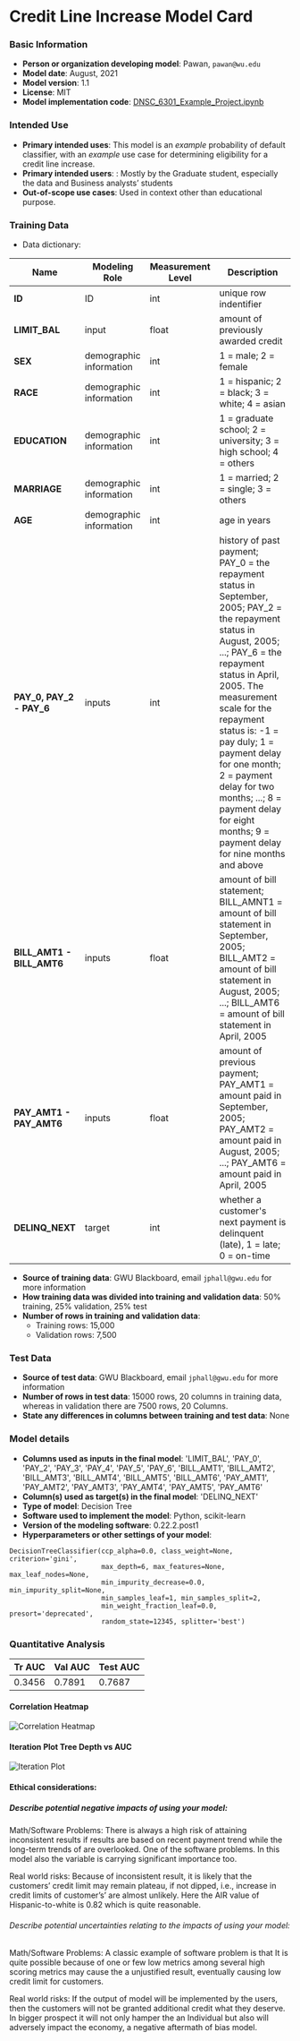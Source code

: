 # Credit Line Increase Model Card

### Basic Information

* **Person or organization developing model**: Pawan, `pawan@wu.edu`
* **Model date**: August, 2021
* **Model version**: 1.1
* **License**: MIT
* **Model implementation code**: [DNSC_6301_Example_Project.ipynb](https://github.com/Pawan8187/DNSC-6301-assignment/blob/main/DNSC_6301_P.ipynb)

### Intended Use
* **Primary intended uses**: This model is an *example* probability of default classifier, with an *example* use case for determining eligibility for a credit line increase.
* **Primary intended users**: : Mostly by the Graduate student, especially the data and Business analysts’ students 
* **Out-of-scope use cases**: Used in context other than educational purpose. 

### Training Data

* Data dictionary: 

| Name | Modeling Role | Measurement Level| Description|
| ---- | ------------- | ---------------- | ---------- |
|**ID**| ID | int | unique row indentifier |
| **LIMIT_BAL** | input | float | amount of previously awarded credit |
| **SEX** | demographic information | int | 1 = male; 2 = female
| **RACE** | demographic information | int | 1 = hispanic; 2 = black; 3 = white; 4 = asian |
| **EDUCATION** | demographic information | int | 1 = graduate school; 2 = university; 3 = high school; 4 = others |
| **MARRIAGE** | demographic information | int | 1 = married; 2 = single; 3 = others |
| **AGE** | demographic information | int | age in years |
| **PAY_0, PAY_2 - PAY_6** | inputs | int | history of past payment; PAY_0 = the repayment status in September, 2005; PAY_2 = the repayment status in August, 2005; ...; PAY_6 = the repayment status in April, 2005. The measurement scale for the repayment status is: -1 = pay duly; 1 = payment delay for one month; 2 = payment delay for two months; ...; 8 = payment delay for eight months; 9 = payment delay for nine months and above |
| **BILL_AMT1 - BILL_AMT6** | inputs | float | amount of bill statement; BILL_AMNT1 = amount of bill statement in September, 2005; BILL_AMT2 = amount of bill statement in August, 2005; ...; BILL_AMT6 = amount of bill statement in April, 2005 |
| **PAY_AMT1 - PAY_AMT6** | inputs | float | amount of previous payment; PAY_AMT1 = amount paid in September, 2005; PAY_AMT2 = amount paid in August, 2005; ...; PAY_AMT6 = amount paid in April, 2005 |
| **DELINQ_NEXT**| target | int | whether a customer's next payment is delinquent (late), 1 = late; 0 = on-time |

* **Source of training data**: GWU Blackboard, email `jphall@gwu.edu` for more information
* **How training data was divided into training and validation data**: 50% training, 25% validation, 25% test
* **Number of rows in training and validation data**:
  * Training rows: 15,000
  * Validation rows: 7,500

### Test Data
* **Source of test data**: GWU Blackboard, email `jphall@gwu.edu` for more information
* **Number of rows in test data**: 15000 rows, 20 columns in training data, whereas in validation there are 7500 rows, 20 Columns. 
* **State any differences in columns between training and test data**: None

### Model details
* **Columns used as inputs in the final model**: 'LIMIT_BAL',
       'PAY_0', 'PAY_2', 'PAY_3', 'PAY_4', 'PAY_5', 'PAY_6', 'BILL_AMT1',
       'BILL_AMT2', 'BILL_AMT3', 'BILL_AMT4', 'BILL_AMT5', 'BILL_AMT6',
       'PAY_AMT1', 'PAY_AMT2', 'PAY_AMT3', 'PAY_AMT4', 'PAY_AMT5', 'PAY_AMT6'
* **Column(s) used as target(s) in the final model**: 'DELINQ_NEXT'
* **Type of model**: Decision Tree 
* **Software used to implement the model**: Python, scikit-learn
* **Version of the modeling software**: 0.22.2.post1
* **Hyperparameters or other settings of your model**: 
```
DecisionTreeClassifier(ccp_alpha=0.0, class_weight=None, criterion='gini',
                       max_depth=6, max_features=None, max_leaf_nodes=None,
                       min_impurity_decrease=0.0, min_impurity_split=None,
                       min_samples_leaf=1, min_samples_split=2,
                       min_weight_fraction_leaf=0.0, presort='deprecated',
                       random_state=12345, splitter='best')
```
### Quantitative Analysis

| Tr AUC | Val AUC | Test AUC |
| ------ | ------- | -------- |
| 0.3456 | 0.7891  | 0.7687 |

#### Correlation Heatmap
![Correlation Heatmap](download.png)

#### Iteration Plot Tree Depth vs AUC
![Iteration Plot](Iteration_Plot.png)

#### Ethical considerations:
##### Describe potential negative impacts of using your model:

Math/Software Problems: There is always a high risk of attaining inconsistent results if results are based on recent payment trend while the long-term trends of are overlooked. One of the software problems. In this model also the variable is carrying significant importance too. 

Real world risks: Because of inconsistent result, it is likely that the customers’ credit limit may remain plateau, if not dipped, i.e., increase in credit limits of customer’s’ are almost unlikely. Here the AIR value of Hispanic-to-white is 0.82 which is quite reasonable. 


###### Describe potential uncertainties relating to the impacts of using your model:

Math/Software Problems: A classic example of software problem is that It is quite possible because of one or few low metrics among several high scoring metrics may cause the a unjustified result, eventually causing low credit limit for customers. 

Real world risks: If the output of model will be implemented by the users, then the customers will not be granted additional credit what they deserve. In bigger prospect it will not only hamper the an Individual but also will adversely impact the economy, a negative aftermath of bias model. 

